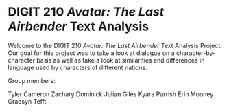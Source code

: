 # DIGIT 210 *Avatar: The Last Airbender* Text Analysis

Welcome to the DIGIT 210 *Avatar: The Last Airbender* Text Analysis Project. Our goal for this project was to take a look at dialogue on a character-by-character basis as well as take a look at similarities and differences in language used by characters of different nations.

Group members:

Tyler Cameron
Zachary Dominick
Julian Giles
Kyara Parrish
Erin Mooney
Graesyn Tefft


